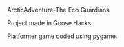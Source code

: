 ArcticAdventure-The Eco Guardians

Project made in Goose Hacks. 

Platformer game coded using pygame. 
